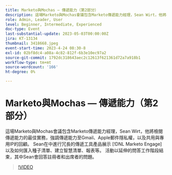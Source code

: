 ```yaml
---
title: Marketo與Mochas — 傳遞能力（第2部分）
description: 這場Marketo與Mochas會議包含Marketo傳遞能力經理，Sean Wirt，他將檢閱傳遞能力的最佳實務，強調傳遞能力至Gmail、Apple郵件隱私權，以及共用與專用IP的回顧。 Sean在中進行冗長的傳遞工具產品展示 [!DNL Marketo Engage] 以及如何匯入種子清單、建立智慧清單、報表等。 活動以延伸的問答工作階段結束，其中Sean會回答註冊者和出席者的問題。
role: Admin, Leader, User
level: Beginner, Intermediate, Experienced
doc-type: Event
last-substantial-update: 2023-05-03T00:00:00Z
jira: KT-13134
thumbnail: 3418668.jpeg
event-start-time: 2023-4-24 08:30-8
exl-id: 02bf8dc4-a08a-4c82-812f-6b3e10ec97a2
source-git-commit: 1792dc318643aec2c12613f621361d72a7a918b1
workflow-type: tm+mt
source-wordcount: '166'
ht-degree: 0%

---
```


# Marketo與Mochas — 傳遞能力（第2部分）

這場Marketo與Mochas會議包含Marketo傳遞能力經理，Sean Wirt，他將檢閱傳遞能力的最佳實務，強調傳遞能力至Gmail、Apple郵件隱私權，以及共用與專用IP的回顧。 Sean在中進行冗長的傳遞工具產品展示 [!DNL Marketo Engage] 以及如何匯入種子清單、建立智慧清單、報表等。 活動以延伸的問答工作階段結束，其中Sean會回答註冊者和出席者的問題。

>[!VIDEO](https://video.tv.adobe.com/v/3418668/?learn=on)
